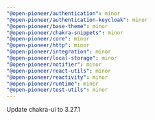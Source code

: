 ```yaml
---
"@open-pioneer/authentication": minor
"@open-pioneer/authentication-keycloak": minor
"@open-pioneer/base-theme": minor
"@open-pioneer/chakra-snippets": minor
"@open-pioneer/core": minor
"@open-pioneer/http": minor
"@open-pioneer/integration": minor
"@open-pioneer/local-storage": minor
"@open-pioneer/notifier": minor
"@open-pioneer/react-utils": minor
"@open-pioneer/reactivity": minor
"@open-pioneer/runtime": minor
"@open-pioneer/test-utils": minor
---
```


Update chakra-ui to 3.27.1
